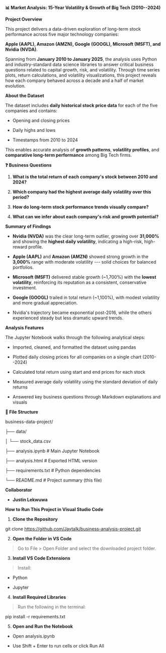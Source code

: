 **📊 Market Analysis: 15-Year Volatility & Growth of Big Tech
(2010--2024)**

**Project Overview**

This project delivers a data-driven exploration of long-term stock
performance across five major technology companies:

**Apple (AAPL), Amazon (AMZN), Google (GOOGL), Microsoft (MSFT), and
Nvidia (NVDA)**.

Spanning from **January 2010 to January 2025**, the analysis uses Python
and industry-standard data science libraries to answer critical business
questions related to capital growth, risk, and volatility. Through time
series plots, return calculations, and volatility visualizations, this
project reveals how each company behaved across a decade and a half of
market evolution.

**About the Dataset**

The dataset includes **daily historical stock price data** for each of
the five companies and contains:

- Opening and closing prices

- Daily highs and lows

- Timestamps from 2010 to 2024

This enables accurate analysis of **growth patterns**, **volatility
profiles**, and **comparative long-term performance** among Big Tech
firms.

**❓ Business Questions**

1.  **What is the total return of each company's stock between 2010 and
    2024?**

2.  **Which company had the highest average daily volatility over this
    period?**

3.  **How do long-term stock performance trends visually compare?**

4.  **What can we infer about each company's risk and growth
    potential?**

**Summary of Findings**

- **Nvidia (NVDA)** was the clear long-term outlier, growing over
  **31,000%** and showing the **highest daily volatility**, indicating a
  high-risk, high-reward profile.

- **Apple (AAPL)** and **Amazon (AMZN)** showed strong growth in the
  **3,000%** range with moderate volatility --- solid choices for
  balanced portfolios.

- **Microsoft (MSFT)** delivered stable growth (\~1,700%) with the
  **lowest volatility**, reinforcing its reputation as a consistent,
  conservative investment.

- **Google (GOOGL)** trailed in total return (\~1,100%), with modest
  volatility and more gradual appreciation.

- Nvidia's trajectory became exponential post-2016, while the others
  experienced steady but less dramatic upward trends.

**Analysis Features**

The Jupyter Notebook walks through the following analytical steps:

- Imported, cleaned, and formatted the dataset using pandas

- Plotted daily closing prices for all companies on a single chart
  (2010--2024)

- Calculated total return using start and end prices for each stock

- Measured average daily volatility using the standard deviation of
  daily returns

- Answered key business questions through Markdown explanations and
  visuals

**📂 File Structure**

business-data-project/

├── data/

│ └── stock_data.csv

├── analysis.ipynb \# Main Jupyter Notebook

├── analysis.html \# Exported HTML version

├── requirements.txt \# Python dependencies

└── README.md \# Project summary (this file)

**Collaborator**

- **Justin Lekwuwa**

**How to Run This Project in Visual Studio Code**

1.  **Clone the Repository**

git clone https://github.com/Jaytalk/business-analysis-project.git

2.  **Open the Folder in VS Code**

> Go to File \> Open Folder and select the downloaded project folder.

3.  **Install VS Code Extensions**

> Install:

- Python

- Jupyter

4.  **Install Required Libraries**

> Run the following in the terminal:

pip install -r requirements.txt

5.  **Open and Run the Notebook**

- Open analysis.ipynb

- Use Shift + Enter to run cells or click Run All

